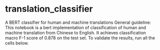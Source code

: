 # translation_classifier
A BERT classifier for human and machine translations
General guideline:
This notebook is a bert implementation of classification of human and machine translation from Chinese to English. It achieves classification macro F-1 score of 0.878 on the test set. To validate the results, run all the cells below.
